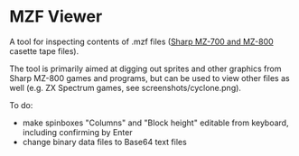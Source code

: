 # MZF Viewer
A tool for inspecting contents of .mzf files ([Sharp MZ-700 and MZ-800](https://en.wikipedia.org/wiki/Sharp_MZ) casette tape files).

The tool is primarily aimed at digging out sprites and other graphics from Sharp MZ-800 games and programs, but can be used to view other files as well (e.g. ZX Spectrum games, see screenshots/cyclone.png).

To do:
- make spinboxes "Columns" and "Block height" editable from keyboard, including confirming by Enter
- change binary data files to Base64 text files
